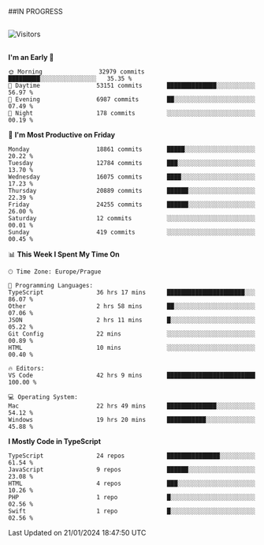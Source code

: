 ##IN PROGRESS
##
![Visitors](https://komarev.com/ghpvc/?username=petrbui&style=for-the-badge&label=Visitors+👀)



##
<!--
[![My GitHub stats](https://github-readme-stats.vercel.app/api?username=petrbui&theme=github_dark)](https://github.com/anuraghazra/github-readme-stats)

[![My wakatime stats](https://github-readme-stats.vercel.app/api/wakatime?username=petrbui&theme=github_dark)](https://github.com/anuraghazra/github-readme-stats)
-->
<!--START_SECTION:waka-->
**I'm an Early 🐤** 

```text
🌞 Morning                32979 commits       █████████░░░░░░░░░░░░░░░░   35.35 % 
🌆 Daytime                53151 commits       ██████████████░░░░░░░░░░░   56.97 % 
🌃 Evening                6987 commits        ██░░░░░░░░░░░░░░░░░░░░░░░   07.49 % 
🌙 Night                  178 commits         ░░░░░░░░░░░░░░░░░░░░░░░░░   00.19 % 
```
📅 **I'm Most Productive on Friday** 

```text
Monday                   18861 commits       █████░░░░░░░░░░░░░░░░░░░░   20.22 % 
Tuesday                  12784 commits       ███░░░░░░░░░░░░░░░░░░░░░░   13.70 % 
Wednesday                16075 commits       ████░░░░░░░░░░░░░░░░░░░░░   17.23 % 
Thursday                 20889 commits       ██████░░░░░░░░░░░░░░░░░░░   22.39 % 
Friday                   24255 commits       ██████░░░░░░░░░░░░░░░░░░░   26.00 % 
Saturday                 12 commits          ░░░░░░░░░░░░░░░░░░░░░░░░░   00.01 % 
Sunday                   419 commits         ░░░░░░░░░░░░░░░░░░░░░░░░░   00.45 % 
```


📊 **This Week I Spent My Time On** 

```text
🕑︎ Time Zone: Europe/Prague

💬 Programming Languages: 
TypeScript               36 hrs 17 mins      ██████████████████████░░░   86.07 % 
Other                    2 hrs 58 mins       ██░░░░░░░░░░░░░░░░░░░░░░░   07.06 % 
JSON                     2 hrs 11 mins       █░░░░░░░░░░░░░░░░░░░░░░░░   05.22 % 
Git Config               22 mins             ░░░░░░░░░░░░░░░░░░░░░░░░░   00.89 % 
HTML                     10 mins             ░░░░░░░░░░░░░░░░░░░░░░░░░   00.40 % 

🔥 Editors: 
VS Code                  42 hrs 9 mins       █████████████████████████   100.00 % 

💻 Operating System: 
Mac                      22 hrs 49 mins      ██████████████░░░░░░░░░░░   54.12 % 
Windows                  19 hrs 20 mins      ███████████░░░░░░░░░░░░░░   45.88 % 
```

**I Mostly Code in TypeScript** 

```text
TypeScript               24 repos            ███████████████░░░░░░░░░░   61.54 % 
JavaScript               9 repos             ██████░░░░░░░░░░░░░░░░░░░   23.08 % 
HTML                     4 repos             ███░░░░░░░░░░░░░░░░░░░░░░   10.26 % 
PHP                      1 repo              █░░░░░░░░░░░░░░░░░░░░░░░░   02.56 % 
Swift                    1 repo              █░░░░░░░░░░░░░░░░░░░░░░░░   02.56 % 
```




 Last Updated on 21/01/2024 18:47:50 UTC
<!--END_SECTION:waka-->
